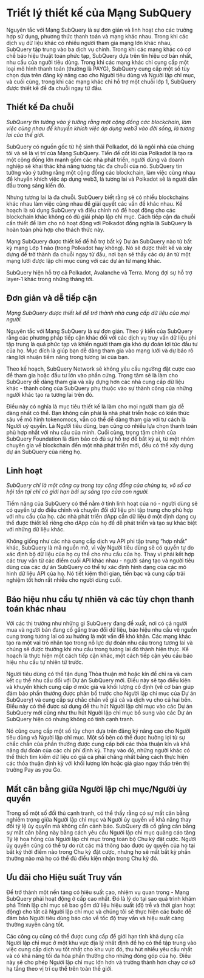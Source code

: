 # Triết lý thiết kế của Mạng SubQuery

Nguyên tắc với Mạng SubQuery là sự đơn giản và linh hoạt cho các trường hợp sử dụng, phương thức thanh toán và mạng khác nhau. Trong khi các dịch vụ dữ liệu khác có nhiều người tham gia mạng lớn khác nhau, SubQuery tập trung vào ba dịch vụ chính. Trong khi các mạng khác có cơ chế báo hiệu thuật toán phức tạp, SubQuery dựa trên tín hiệu cơ bản nhất, nhu cầu của người tiêu dùng. Trong khi các mạng khác chỉ cung cấp một loại mô hình thanh toán (thường là PAYG), SubQuery cung cấp một số tùy chọn dựa trên đăng ký nâng cao cho Người tiêu dùng và Người lập chỉ mục, và cuối cùng, trong khi các mạng khác chỉ hỗ trợ một chuỗi lớp 1, SubQuery được thiết kế để đa chuỗi ngay từ đầu.

## Thiết kế Đa chuỗi

_SubQuery tin tưởng vào ý tưởng rằng một cộng đồng các blockchain, làm việc cùng nhau để khuyến khích việc áp dụng web3 vào đời sống, là tương lai của thế giới._

SubQuery có nguồn gốc từ hệ sinh thái Polkadot, đó là ngôi nhà của chúng tôi và sẽ là vị trí của Mạng SubQuery. Tiền đề cốt lõi của Polkadot là tạo ra một cộng đồng lớn mạnh gồm các nhà phát triển, người dùng và doanh nghiệp sẽ khai thác khả năng tương tác đa chuỗi của nó. SubQuery tin tưởng vào ý tưởng rằng một cộng đồng các blockchain, làm việc cùng nhau để khuyến khích việc áp dụng web3, là tương lai và Polkadot sẽ là người dẫn đầu trong sáng kiến ​​đó.

Nhưng tương lai là đa chuỗi. SubQuery biết rằng sẽ có nhiều blockchains khác nhau làm việc cùng nhau để giải quyết các vấn đề khác nhau. Kế hoạch là sử dụng SubQuery và điều chỉnh nó để hoạt động cho các blockchain khác không có đủ giải pháp lập chỉ mục. Cách tiếp cận đa chuỗi cần thiết để làm cho nó hoạt động với Polkadot đồng nghĩa là SubQuery là hoàn toàn phù hợp cho thách thức này.

Mạng SubQuery được thiết kế để hỗ trợ bất kỳ Dự án SubQuery nào từ bất kỳ mạng Lớp 1 nào (trong Polkadot hay không). Nó sẽ được thiết kế và xây dựng để trở thành đa chuỗi ngay từ đầu, nơi bạn sẽ thấy các dự án từ một mạng lưới được lập chỉ mục cùng với các dự án từ mạng khác.

SubQuery hiện hỗ trợ cả Polkadot, Avalanche và Terra. Mong đợi sự hỗ trợ layer-1 khác trong những tháng tới.

## Đơn giản và dễ tiếp cận

_Mạng SubQuery được thiết kế để trở thành nhà cung cấp dữ liệu của mọi người._

Nguyên tắc với Mạng SubQuery là sự đơn giản. Theo ý kiến của SubQuery rằng các phương pháp tiếp cận khác đối với các dịch vụ truy vấn dữ liệu phi tập trung là quá phức tạp và khiến người tham gia khó dự đoán lợi tức đầu tư của họ. Mục đích là giúp bạn dễ dàng tham gia vào mạng lưới và dự báo rõ ràng lợi nhuận tiềm năng trong tương lai của bạn.

Theo kế hoạch, SubQuery Network sẽ không yêu cầu ngưỡng đặt cược cao để tham gia hoặc đầu tư lớn vào phần cứng. Trọng tâm sẽ là làm cho SubQuery dễ dàng tham gia và xây dựng hơn các nhà cung cấp dữ liệu khác - thành công của SubQuery phụ thuộc vào sự thành công của những người khác tạo ra tương lai trên đó.

Điều này có nghĩa là mục tiêu thiết kế là làm cho mọi người tham gia dễ dàng nhất có thể. Bạn không cần phải là nhà phát triển hoặc có kiến thức sâu về mô hình tokenomocs, vẫn có thể dễ dàng tham gia với tư cách là Người uỷ quyền. Là Người tiêu dùng, bạn cũng có nhiều lựa chọn thanh toán phù hợp nhất với nhu cầu của mình. Cuối cùng, trọng tâm chính của SubQuery Foundation là đảm bảo có đủ sự hỗ trợ để bất kỳ ai, từ một nhóm chuyên gia về blockchain đến một nhà phát triển mới, đều có thể xây dựng dự án SubQuery của riêng họ.

## Linh hoạt

_SubQuery chỉ là một công cụ trong tay cộng đồng của chúng ta, vô số cơ hội tồn tại chỉ có giới hạn bởi sự sáng tạo của con người._

Tiềm năng của SubQuery có thể nằm ở tính linh hoạt của nó - người dùng sẽ có quyền tự do điều chỉnh và chuyển đổi dữ liệu phi tập trung cho phù hợp với nhu cầu của họ. các nhà phát triển dApp cần dữ liệu ở một định dạng cụ thể được thiết kế riêng cho dApp của họ để dễ phát triển và tạo sự khác biệt với những dữ liệu khác.

Không giống như các nhà cung cấp dịch vụ API phi tập trung “hợp nhất” khác, SubQuery là mã nguồn mở, vì vậy Người tiêu dùng sẽ có quyền tự do xác định bộ dữ liệu của họ cụ thể cho nhu cầu của họ. Thay vì phải kết hợp các truy vấn từ các điểm cuối API khác nhau - người sáng tạo và người tiêu dùng của các dự án SubQuery có thể tự xác định hình dạng của các mô hình dữ liệu API của họ. Nó tiết kiệm thời gian, tiền bạc và cung cấp trải nghiệm tốt hơn rất nhiều cho người dùng cuối.

## Báo hiệu nhu cầu tự nhiên và các tùy chọn thanh toán khác nhau

Với các thị trường như những gì SubQuery đang đề xuất, nơi có cả người mua và người bán đang cố gắng trao đổi dữ liệu, báo hiệu nhu cầu về nguồn cung trong tương lai có xu hướng là một vấn đề khó khăn. Các mạng khác tạo ra một vai trò nhân tạo trong nỗ lực dự đoán nhu cầu trong tương lai và chúng sẽ được thưởng khi nhu cầu trong tương lai đó thành hiện thực. Kế hoạch là thực hiện một cách tiếp cận khác, một cách tiếp cận yêu cầu báo hiệu nhu cầu tự nhiên từ trước.

Người tiêu dùng có thể tận dụng Thỏa thuận mở hoặc kín để chỉ ra và cam kết cụ thể nhu cầu đối với Dự án SubQuery mới. Điều này sẽ tạo điều kiện và khuyến khích cung cấp ở mức giá và khối lượng cố định (về cơ bản giúp đảm bảo phần thưởng được phân bổ trước cho Người lập chỉ mục của Dự án SubQuery) và cung cấp sự chắc chắn về giá cả và dịch vụ cho cả hai bên. Điều này có thể được sử dụng để thu hút Người lập chỉ mục vào các Dự án SubQuery mới cũng như thu hút Người lập chỉ mục bổ sung vào các Dự án SubQuery hiện có nhưng không có tính cạnh tranh.

Nó cũng cung cấp một số tùy chọn dựa trên đăng ký nâng cao cho Người tiêu dùng và Người lập chỉ mục. Một số bên có thể được hưởng lợi từ sự chắc chắn của phần thưởng được cung cấp bởi các thỏa thuận kín và khả năng dự đoán của các chi phí định kỳ. Thay vào đó, những người khác có thể thích tìm kiếm dữ liệu có giá cả phải chăng nhất bằng cách thực hiện các thỏa thuận định kỳ với khối lượng lớn hoặc giá giao ngay thấp trên thị trường Pay as you Go.

## Mất cân bằng giữa Người lập chỉ mục/Người ủy quyền

Trong số một số đối thủ cạnh tranh, có thể thấy rằng có sự mất cân bằng nghiêm trọng giữa Người lập chỉ mục và Người ủy quyền về khả năng thay đổi tỷ lệ ủy quyền mà không cần cảnh báo. SubQuery đã cố gắng cân bằng sự mất cân bằng này bằng cách yêu cầu Người lập chỉ mục quảng cáo tăng Tỷ lệ hoa hồng của Người lập chỉ mục trong toàn bộ Chu kỳ đặt cược. Người ủy quyền cũng có thể tự do rút các mã thông báo được ủy quyền của họ tại bất kỳ thời điểm nào trong Chu kỳ đặt cược, nhưng họ sẽ mất bất kỳ phần thưởng nào mà họ có thể đủ điều kiện nhận trong Chu kỳ đó.

## Ưu đãi cho Hiệu suất Truy vấn

Để trở thành một nền tảng có hiệu suất cao, nhiệm vụ quan trọng - Mạng SubQuery phải hoạt động ở cấp cao nhất. Đó là lý do tại sao quá trình khám phá Trình lập chỉ mục sẽ bao gồm dữ liệu hiệu suất (độ trễ và thời gian hoạt động) cho tất cả Người lập chỉ mục và chúng tôi sẽ thực hiện các bước để đảm bảo Người tiêu dùng báo cáo về tốc độ truy vấn và hiệu suất càng thường xuyên càng tốt.

Các công cụ cũng có thể được cung cấp để giới hạn tính khả dụng của Người lập chỉ mục ở một khu vực địa lý nhất định để họ có thể tập trung vào việc cung cấp dịch vụ tốt nhất cho khu vực đó, thu hút nhiều yêu cầu nhất và có khả năng tối đa hóa phần thưởng cho những đóng góp của họ. Điều này sẽ cho phép Người lập chỉ mục lớn hơn và trưởng thành hơn chạy cơ sở hạ tầng theo vị trí cụ thể trên toàn thế giới.
